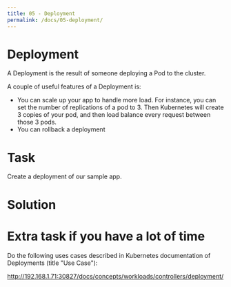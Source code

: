 ```yaml
---
title: 05 - Deployment
permalink: /docs/05-deployment/
---
```


# Deployment

A Deployment is the result of someone deploying a Pod to the cluster. 

A couple of useful features of a Deployment is:
* You can scale up your app to handle more load. For instance, you can set the number of replications of a pod
to 3. Then Kubernetes will create 3 copies of your pod, and then load balance every request between those 3
pods. 
* You can rollback a deployment

# Task

Create a deployment of our sample app.

# Solution



# Extra task if you have a lot of time

Do the following uses cases described in Kubernetes documentation of Deployments (title "Use Case"):

http://192.168.1.71:30827/docs/concepts/workloads/controllers/deployment/
